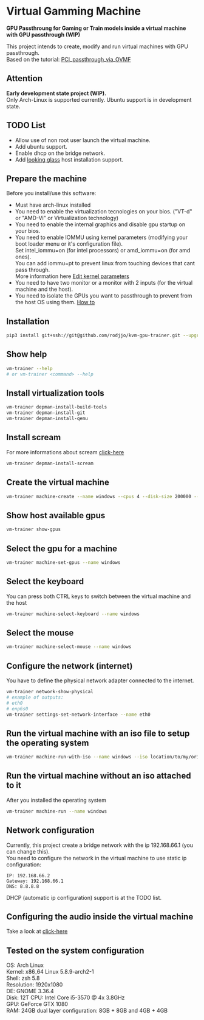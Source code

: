 # Virtual Gamming Machine

**GPU Passthroung for Gaming or Train models inside a virtual machine with GPU passthrough  (WIP)**

This project intends to create, modify and run virtual machines with GPU passthrough.  
Based on the tutorial: [PCI_passthrough_via_OVMF](https://wiki.archlinux.org/index.php/PCI_passthrough_via_OVMF)

## Attention

**Early development state project (WIP).**  
Only Arch-Linux is supported currently. Ubuntu support is in development state.  

## TODO List
* Allow use of non root user launch the virtual machine.
* Add ubuntu support.
* Enable dhcp on the bridge network.
* Add [looking glass](https://github.com/gnif/LookingGlass) host installation support.

## Prepare the machine

Before you install/use this software:  
* Must have arch-linux installed
* You need to enable the virtualization tecnologies on your bios. ("VT-d" or "AMD-Vi" or Virtualization technology)  
* You need to enable the internal graphics and disable gpu startup on your bios.  
* You need to enable IOMMU using kernel parameters (modifying your boot loader menu or it's configuration file).  
  Set intel_iommu=on (for intel processors) or amd_iommu=on (for amd ones).  
  You can add iommu=pt to prevent linux from touching devices that cant pass through.  
  More information here [Edit kernel parameters](https://wiki.archlinux.org/index.php/Kernel_parameters)
* You need to have two monitor or a monitor with 2 inputs (for the virtual machine and the host).  
* You need to isolate the GPUs you want to passthrough to prevent from the host OS using them. [How to](https://wiki.archlinux.org/index.php/PCI_passthrough_via_OVMF#Isolating_the_GPU)  

## Installation

```bash
pip3 install git+ssh://git@github.com/rodjjo/kvm-gpu-trainer.git --upgrade
```

## Show help

```bash
vm-trainer --help
# or vm-trainer <command> --help
```

## Install virtualization tools

```bash
vm-trainer depman-install-build-tools
vm-trainer depman-install-git
vm-trainer depman-install-qemu
```

## Install scream

For more informations about scream [click-here](https://github.com/duncanthrax/scream)
```bash
vm-trainer depman-install-scream
```

## Create the virtual machine

```bash
vm-trainer machine-create --name windows --cpus 4 --disk-size 200000 --memory 8192
```

## Show host available gpus

```bash
vm-trainer show-gpus
```
## Select the gpu for a machine

```bash
vm-trainer machine-set-gpus --name windows
```

## Select the keyboard

You can press both CTRL keys to switch between the virtual machine and the host
```bash
vm-trainer machine-select-keyboard --name windows
```

## Select the mouse

```bash
vm-trainer machine-select-mouse --name windows
```

## Configure the network (internet)

You have to define the physical network adapter connected to the internet.
```bash
vm-trainer network-show-physical
# example of outputs:
# eth0
# enp6s0
vm-trainer settings-set-network-interface --name eth0
```

## Run the virtual machine with an iso file to setup the operating system

```bash
vm-trainer machine-run-with-iso --name windows --iso location/to/my/original-windows10-disk.iso
```

## Run the virtual machine without an iso attached to it

After you installed the operating system
```bash
vm-trainer machine-run --name windows
```


## Network configuration

Currently, this project create a bridge network with the ip 192.168.66.1 (you can change this).  
You need to configure the network in the virtual machine to use static ip configuration:  
```text
IP: 192.168.66.2  
Gateway: 192.168.66.1  
DNS: 8.8.8.8  
```
DHCP (automatic ip configuration) support is at the TODO list.

## Configuring the audio inside the virtual machine

Take a look at [click-here](https://github.com/duncanthrax/scream)

## Tested on the system configuration

OS: Arch Linux  
Kernel: x86_64 Linux 5.8.9-arch2-1  
Shell: zsh 5.8  
Resolution: 1920x1080  
DE: GNOME 3.36.4  
Disk: 12T
CPU: Intel Core i5-3570 @ 4x 3.8GHz  
GPU: GeForce GTX 1080  
RAM: 24GB dual layer configuration: 8GB + 8GB and 4GB + 4GB  
